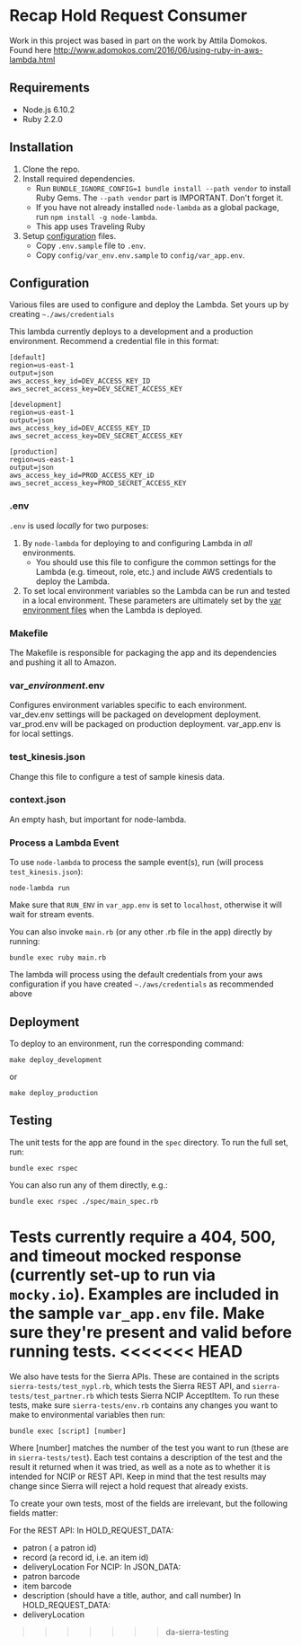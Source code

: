 # Recap Hold Request Consumer

Work in this project was based in part on the work by Attila Domokos. Found here http://www.adomokos.com/2016/06/using-ruby-in-aws-lambda.html

## Requirements

* Node.js 6.10.2
* Ruby 2.2.0


## Installation

1. Clone the repo.
2. Install required dependencies.
   * Run `BUNDLE_IGNORE_CONFIG=1 bundle install --path vendor` to install Ruby Gems. The `--path vendor` part is IMPORTANT. Don't forget it.
   * If you have not already installed `node-lambda` as a global package, run `npm install -g node-lambda`.
   * This app uses Traveling Ruby
3. Setup [configuration](#configuration) files.
   * Copy `.env.sample` file to `.env`.
   * Copy `config/var_env.env.sample` to `config/var_app.env`.

## Configuration

Various files are used to configure and deploy the Lambda. Set yours up by creating `~./aws/credentials`

This lambda currently deploys to a development and a production environment. Recommend a credential file in this format:

    [default]
    region=us-east-1
    output=json
    aws_access_key_id=DEV_ACCESS_KEY_ID
    aws_secret_access_key=DEV_SECRET_ACCESS_KEY

    [development]
    region=us-east-1
    output=json
    aws_access_key_id=DEV_ACCESS_KEY_ID
    aws_secret_access_key=DEV_SECRET_ACCESS_KEY

    [production]
    region=us-east-1
    output=json
    aws_access_key_id=PROD_ACCESS_KEY_iD
    aws_secret_access_key=PROD_SECRET_ACCESS_KEY

### .env

`.env` is used *locally* for two purposes:

1. By `node-lambda` for deploying to and configuring Lambda in *all* environments.
   * You should use this file to configure the common settings for the Lambda
   (e.g. timeout, role, etc.) and include AWS credentials to deploy the Lambda.
2. To set local environment variables so the Lambda can be run and tested in a local environment.
   These parameters are ultimately set by the [var environment files](#var_environment) when the Lambda is deployed.

### Makefile

The Makefile is responsible for packaging the app and its dependencies and pushing it all to Amazon.

### var_*environment*.env

Configures environment variables specific to each environment. var_dev.env settings will be packaged on development deployment. var_prod.env will be packaged on production deployment. var_app.env is for local settings.

### test_kinesis.json

Change this file to configure a test of sample kinesis data.

### context.json

An empty hash, but important for node-lambda.

### Process a Lambda Event

To use `node-lambda` to process the sample event(s), run (will process `test_kinesis.json`):

~~~~
node-lambda run
~~~~

Make sure that `RUN_ENV` in `var_app.env` is set to `localhost`, otherwise it will wait for stream events.

You can also invoke `main.rb` (or any other .rb file in the app) directly by running:

~~~~
bundle exec ruby main.rb
~~~~

The lambda will process using the default credentials from your aws configuration if you have created
`~./aws/credentials` as recommended above

## Deployment

To deploy to an environment, run the corresponding command:

~~~~
make deploy_development
~~~~

or

~~~~
make deploy_production
~~~~

## Testing

The unit tests for the app are found in the `spec` directory. To run the full set, run:

~~~~
bundle exec rspec
~~~~

You can also run any of them directly, e.g.:

~~~~
bundle exec rspec ./spec/main_spec.rb
~~~~

Tests currently require a 404, 500, and timeout mocked response (currently set-up to run via `mocky.io`). Examples are included in the sample `var_app.env` file. Make sure they're present and valid before running tests.
<<<<<<< HEAD
=======

We also have tests for the Sierra APIs. These are contained in the scripts `sierra-tests/test_nypl.rb`, which tests the Sierra REST API, and `sierra-tests/test_partner.rb` which tests Sierra NCIP AcceptItem.
To run these tests, make sure `sierra-tests/env.rb` contains any changes you want to make to environmental variables then run:

~~~~
bundle exec [script] [number]
~~~~

Where [number] matches the number of the test you want to run (these are in `sierra-tests/test`).
Each test contains a description of the test and the result it returned when it was tried, as well as a note as to whether it is intended for NCIP or REST API. Keep in mind that the test results may change since Sierra will reject a hold request that already exists.

To create your own tests, most of the fields are irrelevant, but the following fields matter:

For the REST API:
  In HOLD_REQUEST_DATA:
  * patron ( a patron id)
  * record (a record id, i.e. an item id)
  * deliveryLocation
For NCIP:
  In JSON_DATA:
  * patron barcode
  * item barcode
  * description (should have a title, author, and call number)
  In HOLD_REQUEST_DATA:
  * deliveryLocation
>>>>>>> da-sierra-testing
